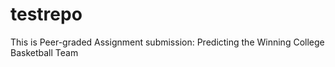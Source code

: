 # testrepo
This is Peer-graded Assignment submission: Predicting the Winning College Basketball Team

